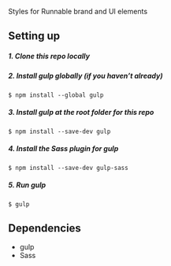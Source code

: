 Styles for Runnable brand and UI elements

## Setting up

##### 1. Clone this repo locally
##### 2. Install gulp globally (if you haven’t already)
    
    $ npm install --global gulp
    
##### 3. Install gulp at the root folder for this repo
    
    $ npm install --save-dev gulp
    
##### 4. Install the Sass plugin for gulp
    
    $ npm install --save-dev gulp-sass
    
##### 5. Run gulp

    $ gulp

## Dependencies

- gulp
- Sass
